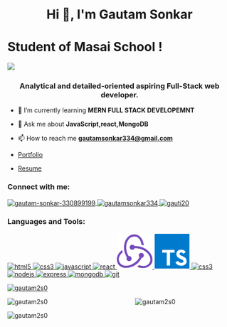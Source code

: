 <h1 align="center">Hi 👋, I'm Gautam Sonkar</h1>
<h1>Student of Masai School !</h1>
<img src="https://user-images.githubusercontent.com/40136017/134124139-172a975d-1cf3-4538-8049-8efab00e4489.png"/>
<h3 align="center">Analytical and detailed-oriented aspiring Full-Stack web developer.</h3>


- 🌱 I’m currently learning **MERN FULL STACK DEVELOPEMNT**

- 💬 Ask me about **JavaScript,react,MongoDB**

- 📫 How to reach me **gautamsonkar334@gmail.com**
- <a href="https://gautam2s0.github.io/" target="blank">Portfolio</a>
- <a href="https://drive.google.com/file/d/1u3UPEmHehn0jkOfzhrUcpVFlKvQQnUpP/view?usp=sharing" target="blank">Resume</a>

<h3 align="left">Connect with me:</h3>
<p align="left">
<a href="https://linkedin.com/in/gautam-sonkar-330899199" target="blank">
  <img align="center" src="https://raw.githubusercontent.com/rahuldkjain/github-profile-readme-generator/master/src/images/icons/Social/linked-in-alt.svg" alt="gautam-sonkar-330899199" height="30" width="40" />
  </a>
<a href="https://www.hackerrank.com/gautamsonkar334" target="blank">
  <img align="center" src="https://raw.githubusercontent.com/rahuldkjain/github-profile-readme-generator/master/src/images/icons/Social/hackerrank.svg" alt="gautamsonkar334" height="30" width="40" />
  </a>
<a href="https://www.leetcode.com/gauti20" target="blank">
  <img align="center" src="https://raw.githubusercontent.com/rahuldkjain/github-profile-readme-generator/master/src/images/icons/Social/leet-code.svg" alt="gauti20" height="30" width="40" />
  </a>
</p>

<h3 align="left">Languages and Tools:</h3>
<p align="left" display="flex" gap="20%">
  <a href="https://www.w3.org/html/" target="_blank" rel="noreferrer" margin="10%">
    <img src="https://media4.giphy.com/media/XAxylRMCdpbEWUAvr8/giphy.gif?cid=6c09b9526hk9dkomtbxffssgc0c0smge4bzrnbaemr7oduk4&rid=giphy.gif&ct=s" alt="html5" width="80" height="80"/>
  </a> 
  <a href="https://www.w3schools.com/css/" target="_blank" rel="noreferrer"> 
    <img src="https://media1.giphy.com/media/w7j1Bivh2hvIbhDYO8/giphy.gif?cid=ecf05e471nwzn4ecgimh8u4xqucdt7sm4rtnuz505w12j83k&rid=giphy.gif&ct=ts" alt="css3" width="80" height="80"/>
  </a>
   
  <a href="https://developer.mozilla.org/en-US/docs/Web/JavaScript" target="_blank" rel="noreferrer"> 
    <img src="https://media2.giphy.com/media/GZu3NtMoA6Lp2alLKk/giphy.gif?cid=ecf05e47tp0nkt4tb1gv672e4o78ng85oohqz2vc5wejojq7&rid=giphy.gif&ct=s" alt="javascript" width="80" height="80"/>
  </a>
  <a href="https://reactjs.org/" target="_blank" rel="noreferrer">
    <img src="https://miro.medium.com/max/1400/0*EitUXT-pqbaQSCTt.gif" alt="react" width="80" height="80"/>
  </a> 
  <a href="https://redux.js.org" target="_blank" rel="noreferrer"> 
    <img src="https://raw.githubusercontent.com/devicons/devicon/master/icons/redux/redux-original.svg" alt="redux" width="80" height="80"/>
  </a>
  <a href="https://www.typescriptlang.org/" target="_blank" rel="noreferrer"> 
    <img src="https://raw.githubusercontent.com/devicons/devicon/master/icons/typescript/typescript-original.svg" alt="typescript" width="80" height="80"/>
  </a>
  <a href="https://chakra-ui.com/" target="_blank" rel="noreferrer"> 
    <img src="https://images.opencollective.com/chakra-ui-pro/61bd1dd/logo/256.png" alt="css3" width="80" height="80"/>
  </a>
  
  <a href="https://nodejs.org" target="_blank" rel="noreferrer"> 
    <img src="https://codetru.com/images/all/nodejsdis.gif" alt="nodejs" width="80" height="80"/>
  </a>
  <a href="https://expressjs.com" target="_blank" rel="noreferrer">
    <img color="white" src="https://www.pngfind.com/pngs/m/136-1363736_express-js-icon-png-transparent-png.png" alt="express" width="80" height="80"/>
  </a>
  <a href="https://www.mongodb.com/" target="_blank" rel="noreferrer">
    <img src="https://miro.medium.com/max/1200/0*GTTsEc-bsWoqcOoM.gif" alt="mongodb" width="80" height="80"/>
  </a>
  <a href="https://git-scm.com/" target="_blank" rel="noreferrer">
    <img src="https://media0.giphy.com/media/kH1DBkPNyZPOk0BxrM/giphy.gif?cid=ecf05e470no9trasqeqdbjyuoz2ogmvkqprbqfn78o5kbyte&rid=giphy.gif&ct=s" alt="git" width="80" height="80"/>
  </a>
</p>

<p align="left">
  <a href="https://github.com/ryo-ma/github-profile-trophy"><img src="https://github-profile-trophy.vercel.app/?username=gautam2s0" alt="gautam2s0" /></a>
</p>

<p>
  <a><img align="left" width="50%" src="https://github-readme-stats.vercel.app/api/top-langs?username=gautam2s0&show_icons=true&locale=en&layout=compact" alt="gautam2s0" /></a>

<a>&nbsp;<img align="right" width="43%" src="https://github-readme-stats.vercel.app/api?username=gautam2s0&show_icons=true&locale=en" alt="gautam2s0" /></a>

</p>
<p margin="5%">
  <img align="left" margin="5%"  width="50%" src="https://github-readme-streak-stats.herokuapp.com/?user=gautam2s0&" alt="gautam2s0" />
</p>
